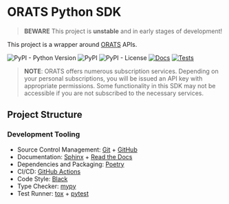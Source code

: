 # ORATS Python SDK

> **BEWARE** This project is **unstable** and in early stages of development!

This project is a wrapper around [ORATS](https://orats.com/) APIs.

![PyPI - Python Version](https://img.shields.io/pypi/pyversions/orats)
![PyPI](https://img.shields.io/pypi/v/orats)
![PyPI - License](https://img.shields.io/pypi/l/orats)
[![Docs](https://readthedocs.org/projects/orats-python/badge/?version=latest)](https://orats-python.readthedocs.io/en/latest/?badge=latest)
[![Tests](https://github.com/lucasmlofaro/orats-python/actions/workflows/run-tests.yml/badge.svg)](https://github.com/lucasmlofaro/orats-python/actions/workflows/run-tests.yml)

> **NOTE**: ORATS offers numerous subscription services.
Depending on your personal subscriptions, you will be issued an API key with
appropriate permissions. Some functionality in this SDK may not be accessible
if you are not subscribed to the necessary services.

## Project Structure

### Development Tooling

- Source Control Management: [Git](https://git-scm.com/) + [GitHub](https://github.com/)
- Documentation: [Sphinx](https://www.sphinx-doc.org/) + [Read the Docs](https://readthedocs.org/)
- Dependencies and Packaging: [Poetry](https://python-poetry.org/)
- CI/CD: [GitHub Actions](https://github.com/features/actions)
- Code Style: [Black](https://pypi.org/project/black/)
- Type Checker: [mypy](http://mypy-lang.org/)
- Test Runner: [tox](https://tox.wiki/) + [pytest](https://docs.pytest.org/)
